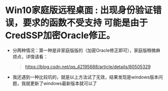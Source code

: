 # Win10家庭版远程桌面 : 出现身份验证错误，要求的函数不受支持 可能是由于CredSSP加密Oracle修正。 #

* 分两种情况：第一种是非家庭版版的（加密Oracle修正即可），家庭版稍微麻烦点，详情请看：
    > https://blog.csdn.net/qq_42195688/article/details/80505329

* 我还遇到一种比较坑的，就是以上方法试了无效，结果发现是windows版本问题，我就更新了windows最新版本就可以了   
   